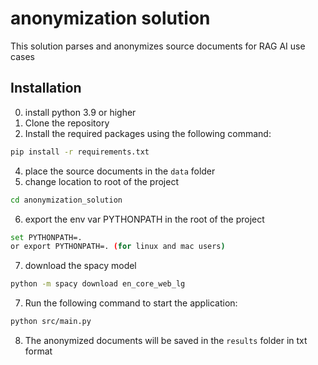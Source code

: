 # anonymization solution
This solution parses and anonymizes source documents for RAG AI use cases

## Installation
0. install python 3.9 or higher
1. Clone the repository
2. Install the required packages using the following command:
```bash
pip install -r requirements.txt
```
4. place the source documents in the `data` folder
5. change location to root of the project
```bash
cd anonymization_solution
```
6. export the env var PYTHONPATH in the root of the project
```bash
set PYTHONPATH=. 
or export PYTHONPATH=. (for linux and mac users)
```
7. download the spacy model
```bash
python -m spacy download en_core_web_lg
```
7. Run the following command to start the application:
```bash
python src/main.py
```
8. The anonymized documents will be saved in the `results` folder in txt format